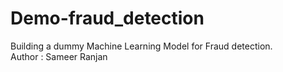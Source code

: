 # Demo-fraud_detection
Building a dummy Machine Learning Model for Fraud detection.
<br>
Author : Sameer Ranjan